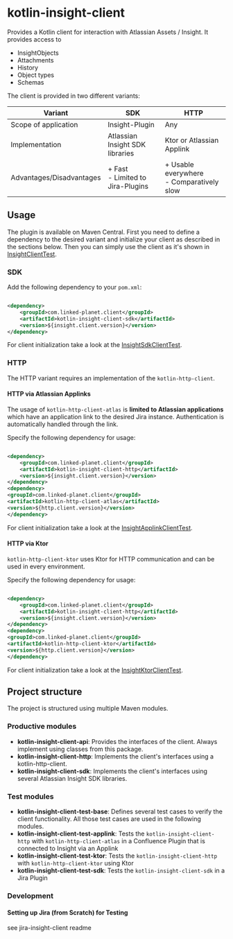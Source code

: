 # kotlin-insight-client

Provides a Kotlin client for interaction with Atlassian Assets / Insight.
It provides access to

- InsightObjects
- Attachments
- History
- Object types
- Schemas

The client is provided in two different variants:

| Variant                  | **SDK**                               | **HTTP**                                      |
|--------------------------|---------------------------------------|-----------------------------------------------|
| Scope of application     | Insight-Plugin                        | Any                                           |
| Implementation           | Atlassian Insight SDK libraries       | Ktor or Atlassian Applink                     |
| Advantages/Disadvantages | + Fast <br> - Limited to Jira-Plugins | + Usable everywhere <br> - Comparatively slow |

## Usage

The plugin is available on Maven Central.
First you need to define a dependency to the desired variant and initialize your client as described in the sections
below.
Then you can simply use the client as it's shown
in [InsightClientTest](kotlin-insight-client-test-base/src/main/kotlin/com/linkedplanet/kotlininsightclient/InsightClientTest.kt).

### SDK

Add the following dependency to your `pom.xml`:

```xml

<dependency>
    <groupId>com.linked-planet.client</groupId>
    <artifactId>kotlin-insight-client-sdk</artifactId>
    <version>${insight.client.version}</version>
</dependency>
```

For client initialization take a look at the [InsightSdkClientTest](kotlin-insight-client-test-sdk/src/test/kotlin/it/InsightSdkClientTest.kt).

### HTTP

The HTTP variant requires an implementation of the `kotlin-http-client`.

#### HTTP via Atlassian Applinks

The usage of `kotlin-http-client-atlas` is **limited to Atlassian applications** which have an application link to the
desired Jira instance. Authentication is automatically handled through the link.

Specify the following dependency for usage:

```xml

<dependency>
    <groupId>com.linked-planet.client</groupId>
    <artifactId>kotlin-insight-client-http</artifactId>
    <version>${insight.client.version}</version>
</dependency>
<dependency>
<groupId>com.linked-planet.client</groupId>
<artifactId>kotlin-http-client-atlas</artifactId>
<version>${http.client.version}</version>
</dependency>
```

For client initialization take a look at the [InsightApplinkClientTest](kotlin-insight-client-test-applink/src/test/kotlin/it/InsightApplinkClientTest.kt).

#### HTTP via Ktor

`kotlin-http-client-ktor` uses Ktor for HTTP communication and can be used in every environment.

Specify the following dependency for usage:

```xml

<dependency>
    <groupId>com.linked-planet.client</groupId>
    <artifactId>kotlin-insight-client-http</artifactId>
    <version>${insight.client.version}</version>
</dependency>
<dependency>
<groupId>com.linked-planet.client</groupId>
<artifactId>kotlin-http-client-ktor</artifactId>
<version>${http.client.version}</version>
</dependency>
```

For client initialization take a look at the [InsightKtorClientTest](kotlin-insight-client-test-ktor/src/test/kotlin/InsightKtorClientTest.kt).

## Project structure

The project is structured using multiple Maven modules.

### Productive modules

- **kotlin-insight-client-api**: Provides the interfaces of the client. Always implement using classes from this package.
- **kotlin-insight-client-http**: Implements the client's interfaces using a kotlin-http-client.
- **kotlin-insight-client-sdk**: Implements the client's interfaces using several Atlassian Insight SDK libraries.

### Test modules

- **kotlin-insight-client-test-base**: Defines several test cases to verify the client functionality. All those test cases
  are used in the following modules.
- **kotlin-insight-client-test-applink**: Tests the `kotlin-insight-client-http` with `kotlin-http-client-atlas` in a
  Confluence Plugin that is connected to Insight via an Applink
- **kotlin-insight-client-test-ktor**: Tests the `kotlin-insight-client-http` with `kotlin-http-client-ktor` using Ktor
- **kotlin-insight-client-test-sdk**: Tests the `kotlin-insight-client-sdk` in a Jira Plugin

### Development

#### Setting up Jira (from Scratch) for Testing

see jira-insight-client readme
